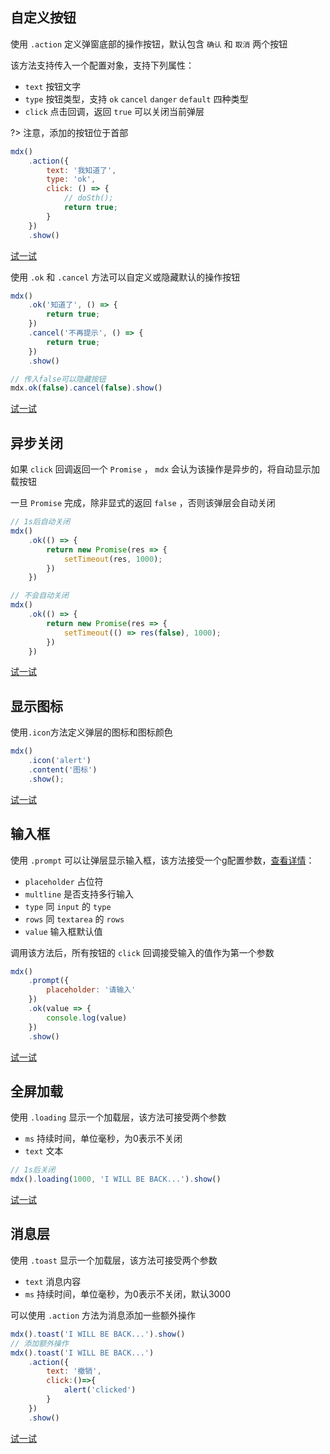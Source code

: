 ## 自定义按钮
使用 `.action` 定义弹窗底部的操作按钮，默认包含 `确认` 和 `取消` 两个按钮

该方法支持传入一个配置对象，支持下列属性：

* `text` 按钮文字
* `type` 按钮类型，支持 `ok`  `cancel`  `danger`  `default` 四种类型
* `click` 点击回调，返回 `true` 可以关闭当前弹层

?> 注意，添加的按钮位于首部

``` js
mdx()
    .action({
        text: '我知道了',
        type: 'ok',
        click: () => {
            // doSth();
            return true;
        }
    })
    .show()
```

<a href='javascript:; ' onclick="mdx().content('自定义按钮').action({text:'我知道了', type:'ok'}).show()">试一试</a>

使用 `.ok` 和 `.cancel` 方法可以自定义或隐藏默认的操作按钮

``` js
mdx()
    .ok('知道了', () => {
        return true;
    })
    .cancel('不再提示', () => {
        return true;
    })
    .show()

// 传入false可以隐藏按钮
mdx.ok(false).cancel(false).show()
```

<a href='javascript:; ' onclick="mdx().content('自定义默认按钮').ok('我知道了').cancel(false).show()">试一试</a>

## 异步关闭

如果 `click` 回调返回一个 `Promise` ， `mdx` 会认为该操作是异步的，将自动显示加载按钮

一旦 `Promise` 完成，除非显式的返回 `false` ，否则该弹层会自动关闭

``` js
// 1s后自动关闭
mdx()
    .ok(() => {
        return new Promise(res => {
            setTimeout(res, 1000);
        })
    })

// 不会自动关闭
mdx()
    .ok(() => {
        return new Promise(res => {
            setTimeout(() => res(false), 1000);
        })
    })
```

<a href='javascript:; ' onclick="demo.asyncModal()">试一试</a>

## 显示图标

使用`.icon`方法定义弹层的图标和图标颜色

```js
mdx()
    .icon('alert')
    .content('图标')
    .show();
```
<a href='javascript:; ' onclick="mdx().icon('alert').content('图标').show()">试一试</a>

## 输入框

使用 `.prompt` 可以让弹层显示输入框，该方法接受一个g配置参数，[查看详情](api?id=actionopt-object)：

* `placeholder` 占位符
* `multline` 是否支持多行输入
* `type` 同 `input` 的 `type` 
* `rows` 同 `textarea` 的 `rows` 
* `value` 输入框默认值

调用该方法后，所有按钮的 `click` 回调接受输入的值作为第一个参数

``` js
mdx()
    .prompt({
        placeholder: '请输入'
    })
    .ok(value => {
        console.log(value)
    })
    .show()
```

<a href='javascript:; ' onclick="demo.prompt()">试一试</a>

## 全屏加载

使用 `.loading` 显示一个加载层，该方法可接受两个参数

* `ms` 持续时间，单位毫秒，为0表示不关闭
* `text` 文本

``` js
// 1s后关闭
mdx().loading(1000, 'I WILL BE BACK...').show()
```

<a href='javascript:; ' onclick="mdx().loading(1000, 'I WILL BE BACK... ').shadowType('light').show()">试一试</a>

## 消息层

使用 `.toast` 显示一个加载层，该方法可接受两个参数

* `text` 消息内容
* `ms` 持续时间，单位毫秒，为0表示不关闭，默认3000

可以使用 `.action` 方法为消息添加一些额外操作

``` js
mdx().toast('I WILL BE BACK...').show()
// 添加额外操作
mdx().toast('I WILL BE BACK...')
    .action({
        text: '撤销',
        click:()=>{
            alert('clicked')
        }
    })
    .show()
```

<a href='javascript:; ' onclick="mdx().toast('I WILL BE BACK... ').action({text:'撤销',click:()=>alert('clicked')}).show()">试一试</a>

